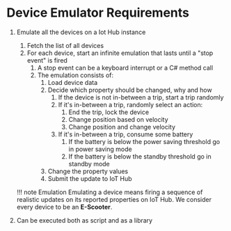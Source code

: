 # Device Emulator Requirements

1. Emulate all the devices on a Iot Hub instance
    1. Fetch the list of all devices
    1. For each device, start an infinite emulation that lasts until a "stop event" is fired
        1. A stop event can be a keyboard interrupt or a C# method call
        1. The emulation consists of:
            1. Load device data
            1. Decide which property should be changed, why and how
                1. If the device is not in-between a trip, start a trip randomly
                1. If it's in-between a trip, randomly select an action:
                    1. End the trip, lock the device
                    1. Change position based on velocity
                    1. Change position and change velocity
                1. If it's in-between a trip, consume some battery
                    1. If the battery is below the power saving threshold go in power saving mode
                    1. If the battery is below the standby threshold go in standby mode
            1. Change the property values
            1. Submit the update to IoT Hub

    !!! note Emulation
        Emulating a device means firing a sequence of realistic updates on its reported properties on IoT Hub. We consider every device to be an **E-Scooter**.
1. Can be executed both as script and as a library